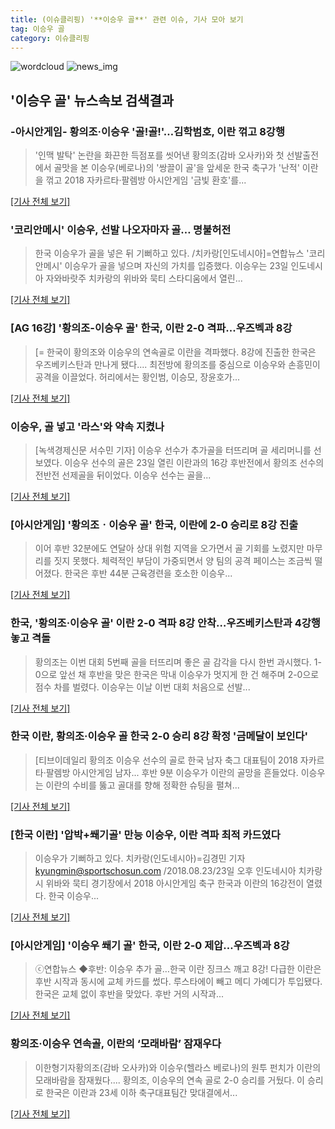 ```yaml
---
title: (이슈클리핑) '**이승우 골**' 관련 이슈, 기사 모아 보기
tag: 이승우 골
category: 이슈클리핑
---
```

![wordcloud](https://s3.ap-northeast-2.amazonaws.com/lyrics101-wordcloud/2018-08-23-1535035398.png)
![news_img](https://user-images.githubusercontent.com/42597476/44507050-1206f400-a6e4-11e8-8d98-7ffbfebb353f.png)
## **'**이승우 골**'** 뉴스속보 검색결과
### -아시안게임- 황의조·이승우 '골!골!'…김학범호, 이란 꺾고 8강행

>'인맥 발탁' 논란을 화끈한 득점포를 씻어낸 황의조(감바 오사카)와 첫 선발출전에서 골맛을 본 이승우(베로나)의 '쌍끌이 골'을 앞세운 한국 축구가 '난적' 이란을 꺾고 2018 자카르타·팔렘방 아시안게임 '금빛 환호'를...

[[기사 전체 보기]](http://app.yonhapnews.co.kr/YNA/Basic/SNS/r.aspx?c=AKR20180823181500007&did=1195m)

### '코리안메시' 이승우, 선발 나오자마자 골… 명불허전

>한국 이승우가 골을 넣은 뒤 기뻐하고 있다. /치카랑[인도네시아]=연합뉴스 '코리안메시' 이승우가 골을 넣으며 자신의 가치를 입증했다. 이승우는 23일 인도네시아 자와바랏주 치카랑의 위바와 묵티 스타디움에서 열린...

[[기사 전체 보기]](http://www.kyeongin.com/main/view.php?key=20180823010007689)

### [AG 16강] '황의조-**이승우 골**' 한국, 이란 2-0 격파...우즈벡과 8강

>[= 한국이 황의조와 이승우의 연속골로 이란을 격파했다. 8강에 진출한 한국은 우즈베키스탄과 만나게 됐다.... 최전방에 황의조를 중심으로 이승우와 손흥민이 공격을 이끌었다. 허리에서는 황인범, 이승모, 장윤호가...

[[기사 전체 보기]](http://www.sportalkorea.com/news/view.php?gisa_uniq=2018082323171708&section_code=10&cp=se&gomb=1)

### 이승우, 골 넣고 '라스'와 약속 지켰나

>[녹색경제신문 서수민 기자] 이승우 선수가 추가골을 터뜨리며 골 세리머니를 선보였다. 이승우 선수의 골은 23일 열린 이란과의 16강 후반전에서 황의조 선수의 전반전 선제골을 뒤이었다. 이승우 선수는 골을...

[[기사 전체 보기]](http://www.greened.kr/news/articleView.html?idxno=72782)

### [아시안게임] '황의조ㆍ**이승우 골**' 한국, 이란에 2-0 승리로 8강 진출

>이어 후반 32분에도 연달아 상대 위험 지역을 오가면서 골 기회를 노렸지만 마무리를 짓지 못했다. 체력적인 부담이 가중되면서 양 팀의 공격 페이스는 조금씩 떨어졌다. 한국은 후반 44분 근육경련을 호소한 이승우...

[[기사 전체 보기]](http://www.thesportstimes.co.kr/news/articleView.html?idxno=310329)

### 한국, '황의조·**이승우 골**' 이란 2-0 격파 8강 안착…우즈베키스탄과 4강행 놓고 격돌

>황의조는 이번 대회 5번째 골을 터뜨리며 좋은 골 감각을 다시 한번 과시했다. 1-0으로 앞선 채 후반을 맞은 한국은 막내 이승우가 멋지게 한 건 해주며 2-0으로 점수 차를 벌렸다. 이승우는 이날 이번 대회 처음으로 선발...

[[기사 전체 보기]](http://www.mediapen.com/news/view/377979)

### 한국 이란, 황의조·**이승우 골** 한국 2-0 승리 8강 확정 '금메달이 보인다'

>[티브이데일리 황의조 이승우 선수의 골로 한국 남자 축그 대표팀이 2018 자카르타·팔렘방 아시안게임 남자... 후반 9분 이승우가 이란의 골망을 흔들었다. 이승우는 이란의 수비를 뚫고 골대를 향해 정확한 슈팅을 펼쳐...

[[기사 전체 보기]](http://tvdaily.asiae.co.kr/read.php3?aid=15350344741387746002)

### [한국 이란] '압박+쐐기골' 만능 이승우, 이란 격파 최적 카드였다

>이승우가 기뻐하고 있다. 치카랑(인도네시아)=김경민 기자 kyungmin@sportschosun.com /2018.08.23/23일 오후 인도네시아 치카랑시 위바와 묵티 경기장에서 2018 아시안게임 축구 한국과 이란의 16강전이 열렸다. 한국 이승우...

[[기사 전체 보기]](http://sports.chosun.com/news/ntype.htm?id=201808240100220500016740&servicedate=20180823)

### [아시안게임] '이승우 쐐기 골' 한국, 이란 2-0 제압…우즈벡과 8강

>ⓒ연합뉴스 ◆후반: 이승우 추가 골…한국 이란 징크스 깨고 8강! 다급한 이란은 후반 시작과 동시에 교체 카드를 썼다. 루스타에이 빼고 메디 가예디가 투입됐다. 한국은 교체 없이 후반을 맞았다. 후반 거의 시작과...

[[기사 전체 보기]](http://www.spotvnews.co.kr/?mod=news&act=articleView&idxno=232776)

### 황의조·이승우 연속골, 이란의 ‘모래바람’ 잠재우다

>이한형기자황의조(감바 오사카)와 이승우(헬라스 베로나)의 원투 펀치가 이란의 모래바람을 잠재웠다.... 황의조, 이승우의 연속 골로 2-0 승리를 거뒀다. 이 승리로 한국은 이란과 23세 이하 축구대표팀간 맞대결에서...

[[기사 전체 보기]](http://www.nocutnews.co.kr/news/5020214)


